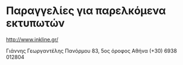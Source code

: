 Παραγγελίες για παρελκόμενα εκτυπωτών
=======================================

http://www.inkline.gr/

Γιάννης Γεωργαντέλης
Πανόρμου 83, 5ος όροφος
Αθήνα
(+30) 6938 012804


